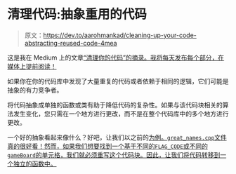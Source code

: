 # 清理代码:抽象重用的代码

> 原文：<https://dev.to/aarohmankad/cleaning-up-your-code-abstracting-reused-code-4mea>

这是我在 Medium 上的文章[“清理你的代码”的摘录。我将每天发布每个部分，在媒体上提前阅读！](https://medium.com/acm-ucr/cleaning-up-your-code-8c2a88cb47fc)

如果你在你的代码库中发现了大量重复的代码或者依赖于相同的逻辑，它们可能是抽象的有力竞争者。

将代码抽象成单独的函数或类有助于降低代码的复杂性。如果与该代码块相关的算法发生变化，您只需在一个地方进行更改，而不是在整个代码库中的多个地方进行更改。

一个好的抽象看起来像什么？好吧，让我们以之前的[为例。`great_names.cpp`文件真的很好看！然而，如果我们想要找到一个基于不同的`FLAG_CODE`或不同的`gameBoard`的单元格，我们就必须重写这个代码块。因此，让我们将代码转移到一个独立的函数中。](https://dev.to/aarohmankad/cleaning-up-your-code-good-names-2e0o)